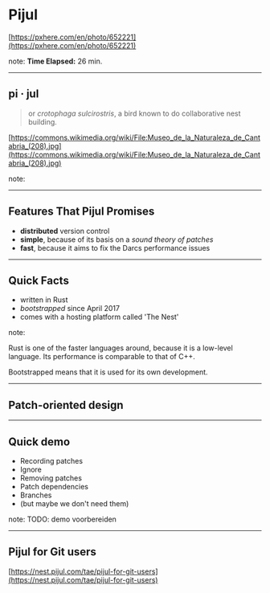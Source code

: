<!-- .slide: data-background="img/background/usb-sticks.jpg" data-background-color="black" data-background-opacity="0.3"-->

# Pijul

[https://pxhere.com/en/photo/652221](https://pxhere.com/en/photo/652221)  <!-- .element: class="attribution" -->

note: 
**Time Elapsed:** 26 min.

---

<!-- .slide: data-background="img/background/pijul.jpg" data-background-color="black" data-background-opacity="0.8"-->
## pi · jul <!-- .element: class="stroke" -->

<blockquote class="explanation">
    or <em>crotophaga sulcirostris</em>, a bird known to do collaborative nest building.
</blockquote>

[https://commons.wikimedia.org/wiki/File:Museo_de_la_Naturaleza_de_Cantabria_(208).jpg](https://commons.wikimedia.org/wiki/File:Museo_de_la_Naturaleza_de_Cantabria_(208).jpg) <!-- .element: class="attribution" -->

note:


---

## Features That Pijul Promises

* **distributed** version control
* **simple**, because of its basis on a *sound theory of patches*
* **fast**, because it aims to fix the Darcs performance issues

---

## Quick Facts

* written in Rust
* *bootstrapped* since April 2017
* comes with a hosting platform called 'The Nest'

note:

Rust is one of the faster languages around, because it is a low-level language.
Its performance is comparable to that of C++.

Bootstrapped means that it is used for its own development.

--- 

## Patch-oriented design

---

## Quick demo

* Recording patches
* Ignore
* Removing patches
* Patch dependencies
* Branches
* (but maybe we don't need them)

note:
TODO: demo voorbereiden

---

## Pijul for Git users

[https://nest.pijul.com/tae/pijul-for-git-users](https://nest.pijul.com/tae/pijul-for-git-users)
